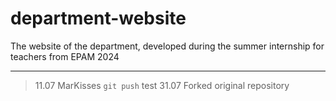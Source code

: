 # department-website
The website of the department, developed during the summer internship for teachers from EPAM 2024

---
> 11.07 MarKisses `git push` test
> 31.07 Forked original repository